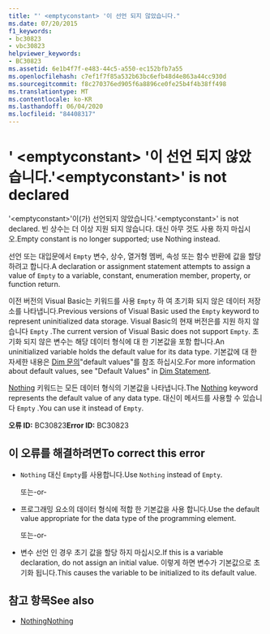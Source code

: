 ```yaml
---
title: "' <emptyconstant> '이 선언 되지 않았습니다."
ms.date: 07/20/2015
f1_keywords:
- bc30823
- vbc30823
helpviewer_keywords:
- BC30823
ms.assetid: 6e1b4f7f-e483-44c5-a550-ec152bfb7a55
ms.openlocfilehash: c7ef1f7f85a532b63bc6efb48d4e863a44cc930d
ms.sourcegitcommit: f8c270376ed905f6a8896ce0fe25b4f4b38ff498
ms.translationtype: MT
ms.contentlocale: ko-KR
ms.lasthandoff: 06/04/2020
ms.locfileid: "84408317"
---
```

# <a name="emptyconstant-is-not-declared"></a><span data-ttu-id="8daf9-102">' \<emptyconstant> '이 선언 되지 않았습니다.</span><span class="sxs-lookup"><span data-stu-id="8daf9-102">'\<emptyconstant>' is not declared</span></span>
<span data-ttu-id="8daf9-103">'\<emptyconstant>'이(가) 선언되지 않았습니다.</span><span class="sxs-lookup"><span data-stu-id="8daf9-103">'\<emptyconstant>' is not declared.</span></span> <span data-ttu-id="8daf9-104">빈 상수는 더 이상 지원 되지 않습니다. 대신 아무 것도 사용 하지 마십시오.</span><span class="sxs-lookup"><span data-stu-id="8daf9-104">Empty constant is no longer supported; use Nothing instead.</span></span>  
  
 <span data-ttu-id="8daf9-105">선언 또는 대입문에서 `Empty` 변수, 상수, 열거형 멤버, 속성 또는 함수 반환에 값을 할당 하려고 합니다.</span><span class="sxs-lookup"><span data-stu-id="8daf9-105">A declaration or assignment statement attempts to assign a value of `Empty` to a variable, constant, enumeration member, property, or function return.</span></span>  
  
 <span data-ttu-id="8daf9-106">이전 버전의 Visual Basic는 키워드를 사용 `Empty` 하 여 초기화 되지 않은 데이터 저장소를 나타냅니다.</span><span class="sxs-lookup"><span data-stu-id="8daf9-106">Previous versions of Visual Basic used the `Empty` keyword to represent uninitialized data storage.</span></span> <span data-ttu-id="8daf9-107">Visual Basic의 현재 버전은를 지원 하지 않습니다 `Empty` .</span><span class="sxs-lookup"><span data-stu-id="8daf9-107">The current version of Visual Basic does not support `Empty`.</span></span> <span data-ttu-id="8daf9-108">초기화 되지 않은 변수는 해당 데이터 형식에 대 한 기본값을 포함 합니다.</span><span class="sxs-lookup"><span data-stu-id="8daf9-108">An uninitialized variable holds the default value for its data type.</span></span> <span data-ttu-id="8daf9-109">기본값에 대 한 자세한 내용은 [Dim 문의](../language-reference/statements/dim-statement.md)"default values"를 참조 하십시오.</span><span class="sxs-lookup"><span data-stu-id="8daf9-109">For more information about default values, see "Default Values" in [Dim Statement](../language-reference/statements/dim-statement.md).</span></span>  
  
 <span data-ttu-id="8daf9-110">[Nothing](../language-reference/nothing.md) 키워드는 모든 데이터 형식의 기본값을 나타냅니다.</span><span class="sxs-lookup"><span data-stu-id="8daf9-110">The [Nothing](../language-reference/nothing.md) keyword represents the default value of any data type.</span></span> <span data-ttu-id="8daf9-111">대신이 메서드를 사용할 수 있습니다 `Empty` .</span><span class="sxs-lookup"><span data-stu-id="8daf9-111">You can use it instead of `Empty`.</span></span>  
  
 <span data-ttu-id="8daf9-112">**오류 ID:** BC30823</span><span class="sxs-lookup"><span data-stu-id="8daf9-112">**Error ID:** BC30823</span></span>  
  
## <a name="to-correct-this-error"></a><span data-ttu-id="8daf9-113">이 오류를 해결하려면</span><span class="sxs-lookup"><span data-stu-id="8daf9-113">To correct this error</span></span>  
  
- <span data-ttu-id="8daf9-114">`Nothing` 대신 `Empty`를 사용합니다.</span><span class="sxs-lookup"><span data-stu-id="8daf9-114">Use `Nothing` instead of `Empty`.</span></span>  
  
     <span data-ttu-id="8daf9-115">또는</span><span class="sxs-lookup"><span data-stu-id="8daf9-115">-or-</span></span>  
  
- <span data-ttu-id="8daf9-116">프로그래밍 요소의 데이터 형식에 적합 한 기본값을 사용 합니다.</span><span class="sxs-lookup"><span data-stu-id="8daf9-116">Use the default value appropriate for the data type of the programming element.</span></span>  
  
     <span data-ttu-id="8daf9-117">또는</span><span class="sxs-lookup"><span data-stu-id="8daf9-117">-or-</span></span>  
  
- <span data-ttu-id="8daf9-118">변수 선언 인 경우 초기 값을 할당 하지 마십시오.</span><span class="sxs-lookup"><span data-stu-id="8daf9-118">If this is a variable declaration, do not assign an initial value.</span></span> <span data-ttu-id="8daf9-119">이렇게 하면 변수가 기본값으로 초기화 됩니다.</span><span class="sxs-lookup"><span data-stu-id="8daf9-119">This causes the variable to be initialized to its default value.</span></span>  
  
## <a name="see-also"></a><span data-ttu-id="8daf9-120">참고 항목</span><span class="sxs-lookup"><span data-stu-id="8daf9-120">See also</span></span>

- [<span data-ttu-id="8daf9-121">Nothing</span><span class="sxs-lookup"><span data-stu-id="8daf9-121">Nothing</span></span>](../language-reference/nothing.md)
